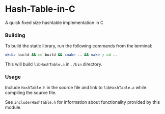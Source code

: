 # Hash-Table-in-C
A quick fixed size hashtable implementation in C

### Building
To build the static library,  run the following commands from the terminal:
```bash
mkdir build && cd build && cmake .. && make ; cd ..
```
This will build ```libHashTable.a``` in ```./bin``` directory.

### Usage
Include ```HashTable.h``` in the source file and link to ```libHashTable.a``` while compiling the source file.

See ```include/HashTable.h``` for information about functionality provided by this module.
